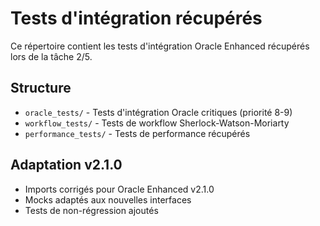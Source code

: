 # Tests d'intégration récupérés

Ce répertoire contient les tests d'intégration Oracle Enhanced récupérés lors de la tâche 2/5.

## Structure
- `oracle_tests/` - Tests d'intégration Oracle critiques (priorité 8-9)
- `workflow_tests/` - Tests de workflow Sherlock-Watson-Moriarty
- `performance_tests/` - Tests de performance récupérés

## Adaptation v2.1.0
- Imports corrigés pour Oracle Enhanced v2.1.0
- Mocks adaptés aux nouvelles interfaces
- Tests de non-régression ajoutés